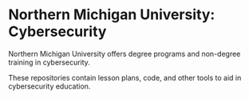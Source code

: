 # Northern Michigan University: Cybersecurity

Northern Michigan University offers degree programs and non-degree training in cybersecurity.

These repositories contain lesson plans, code, and other tools to aid in cybersecurity education.
